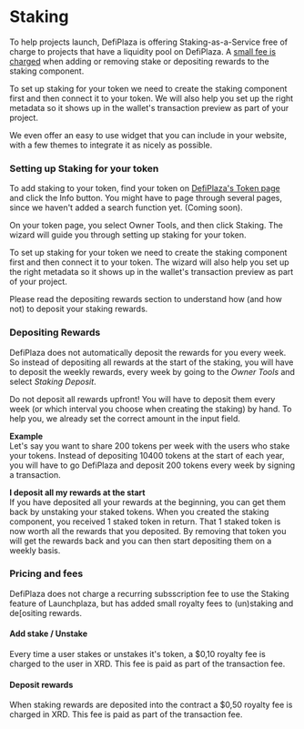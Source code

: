 # Staking

To help projects launch, DefiPlaza is offering Staking-as-a-Service free of charge to projects that have a liquidity pool on DefiPlaza. A [small fee is charged](staking.md#pricing) when adding or removing stake or depositing rewards to the staking component.

To set up staking for your token we need to create the staking component first and then connect it to your token. We will also help you set up the right metadata so it shows up in the wallet's transaction preview as part of your project.

We even offer an easy to use widget that you can include in your website, with a few themes to integrate it as nicely as possible.

### Setting up Staking for your token

To add staking to your token, find your token on [DefiPlaza's Token page](https://radix.defiplaza.net/tokens) and click the Info button. You might have to page through several pages, since we haven't added a search function yet. (Coming soon).

On your token page, you select Owner Tools, and then click Staking. The wizard will guide you through setting up staking for your token.&#x20;

To set up staking for your token we need to create the staking component first and then connect it to your token. The wizard will also help you set up the right metadata so it shows up in the wallet's transaction preview as part of your project.

Please read the depositing rewards section to understand how (and how not) to deposit your staking rewards.

### Depositing Rewards

DefiPlaza does not automatically deposit the rewards for you every week. So instead of depositing all rewards at the start of the staking, you will have to deposit the weekly rewards, every week by going to the _Owner Tools_ and select _Staking Deposit_.

Do not deposit all rewards upfront! You will have to deposit them every week (or which interval you choose when creating the staking) by hand. To help you, we already set the correct amount in the input field.

**Example**\
Let's say you want to share 200 tokens per week with the users who stake your tokens. Instead of depositing 10400 tokens at the start of each year, you will have to go DefiPlaza and deposit 200 tokens every week by signing a transaction.

**I deposit all my rewards at the start**\
If you have deposited all your rewards at the beginning, you can get them back by unstaking your staked tokens. When you created the staking component, you received 1 staked token in return. That 1 staked token is now worth all the rewards that you deposited. By removing that token you will get the rewards back and you can then start depositing them on a weekly basis.

### Pricing and fees

DefiPlaza does not charge a recurring subsscription fee to use the Staking feature of Launchplaza, but has added small royalty fees to (un)staking and de\[ositing rewards.

#### Add stake / Unstake

Every time a user stakes or unstakes it's token, a $0,10 royalty fee is charged to the user in XRD. This fee is paid as part of the transaction fee.

#### Deposit rewards

When staking rewards are deposited into the contract a $0,50 royalty fee is charged in XRD. This fee is paid as part of the transaction fee.
